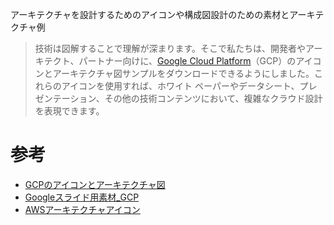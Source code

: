 アーキテクチャを設計するためのアイコンや構成図設計のための素材とアーキテクチャ例


> 技術は図解することで理解が深まります。そこで私たちは、開発者やアーキテクト、パートナー向けに、[Google Cloud Platform](https://cloud.google.com/?hl=ja)（GCP）のアイコンとアーキテクチャ図サンプルをダウンロードできるようにしました。これらのアイコンを使用すれば、ホワイト ペーパーやデータシート、プレゼンテーション、その他の技術コンテンツにおいて、複雑なクラウド設計を表現できます。

# 参考

- [GCPのアイコンとアーキテクチャ図](https://cloudplatform-jp.googleblog.com/2016/12/Google-Cloud-Platform-icons-and-sample-architectural-diagrams-for-your-designing-pleasure.html)
- [Googleスライド用素材_GCP](https://docs.google.com/presentation/d/1aGOTpNdCoO4GXZ2es38ZFO5qPGEAjTtDSVeHaDpwsas/edit?hl=ja#slide=id.g5e923c6224_228_0)
- [AWSアーキテクチャアイコン](https://aws.amazon.com/jp/architecture/icons/)